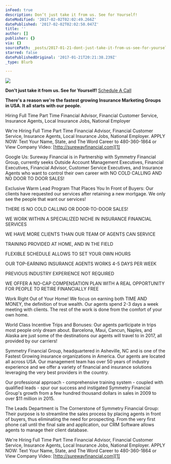 ```yaml
---
inFeed: true
description: Don’t just take it from us. See for Yourself!
dateModified: '2017-02-02T02:02:49.266Z'
datePublished: '2017-02-02T02:02:50.047Z'
title: ''
author: []
publisher: {}
via: {}
sourcePath: _posts/2017-01-21-dont-just-take-it-from-us-see-for-yourself.md
starred: false
datePublishedOriginal: '2017-01-21T20:21:38.239Z'
_type: Blurb

---
```

![](https://the-grid-user-content.s3-us-west-2.amazonaws.com/f6112198-efc4-485a-a7f2-ea0e8d2a7d17.jpg)

**Don't just take it from us. See for Yourself!**
[Schedule A Call][0]

**There's a reason we're the fastest growing Insurance Marketing Groups in USA. It all starts with our people.**

Hiring Full Time Part Time Financial Advisor, Financial Customer Service, Insurance Agents, Local Insurance Jobs, National Employer

We're Hiring Full Time Part Time Financial Advisor, Financial Customer Service, Insurance Agents, Local Insurance Jobs, National Employer. APPLY NOW: Text Your Name, State, and The Word Career to 480-360-1864 or View Company Video: [http://surewayfinancial.com][1] 

Google Us: Sureway Financial is in Partnership with Symmetry Financial Group, currently seeks Outside Account Management Executives, Financial Executives, Financial Advisor, Customer Service Executives, and Insurance Agents who want to control their own career with NO COLD CALLING AND NO DOOR TO DOOR SALES!

Exclusive Warm Lead Program That Places You In Front of Buyers: Our clients have requested our services after retaining a new mortgage. We only see the people that want our services!

THERE IS NO COLD CALLING OR DOOR-TO-DOOR SALES!

WE WORK WITHIN A SPECIALIZED NICHE IN INSURANCE FINANCIAL SERVICES

WE HAVE MORE CLIENTS THAN OUR TEAM OF AGENTS CAN SERVICE

TRAINING PROVIDED AT HOME, AND IN THE FIELD

FLEXIBLE SCHEDULE ALLOWS TO SET YOUR OWN HOURS

OUR TOP-EARNING INSURANCE AGENTS WORKS 4-5 DAYS PER WEEK

PREVIOUS INDUSTRY EXPERIENCE NOT REQUIRED

WE OFFER A NO-CAP COMPENSATION PLAN WITH A REAL OPPORTUNITY FOR PEOPLE TO RETIRE FINANCIALLY FREE

Work Right Out of Your Home! We focus on earning both TIME AND MONEY, the definition of true wealth. Our agents spend 2-3 days a week meeting with clients. The rest of the work is done from the comfort of your own home.

World Class Incentive Trips and Bonuses: Our agents participate in trips most people only dream about. Barcelona, Maui, Cancun, Naples, and Alaska are just some of the destinations our agents will travel to in 2017, all provided by our carriers!

Symmetry Financial Group, headquartered in Asheville, NC and is one of the Fastest Growing insurance organizations in America. Our agents are located all across USA. Our management team has over 50 years of industry experience and we offer a variety of financial and insurance solutions leveraging the very best providers in the country.

Our professional approach - comprehensive training system - coupled with qualified leads - spur our success and instigated Symmetry Financial Group's growth from a few hundred thousand dollars in sales in 2009 to over $11 million in 2015\.

The Leads Department is The Cornerstone of Symmetry Financial Group: Their purpose is to streamline the sales process by placing agents in front of buyers, thus eliminating the need for prospecting. From the very first phone call until the final sale and application, our CRM Software allows agents to manage their client database.

We're Hiring Full Time Part Time Financial Advisor, Financial Customer Service, Insurance Agents, Local Insurance Jobs, National Employer. APPLY NOW: Text Your Name, State, and The Word Career to 480-360-1864 or View Company Video: [http://surewayfinancial.com][1]

[0]: https://calendly.com/surewaytolive/15min/01-21-2017?back=1
[1]: http://surewayfinancial.com/